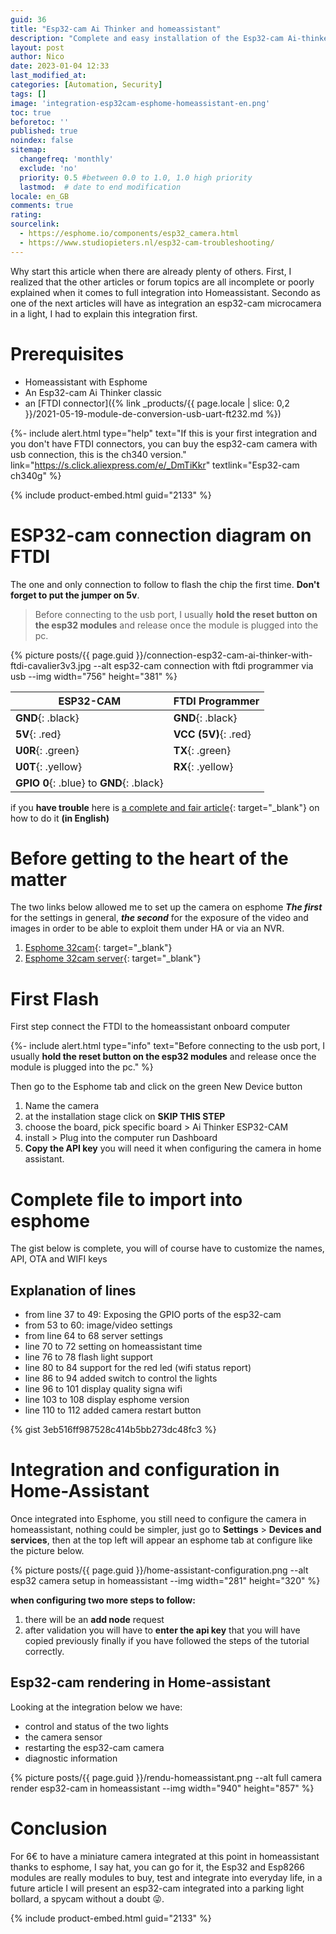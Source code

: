 ```yaml
---
guid: 36
title: "Esp32-cam Ai Thinker and homeassistant"
description: "Complete and easy installation of the Esp32-cam Ai-thinker camera in homeassistant via esphome"
layout: post
author: Nico
date: 2023-01-04 12:33
last_modified_at: 
categories: [Automation, Security]
tags: []
image: 'integration-esp32cam-esphome-homeassistant-en.png'
toc: true
beforetoc: ''
published: true
noindex: false
sitemap:
  changefreq: 'monthly'
  exclude: 'no'
  priority: 0.5 #between 0.0 to 1.0, 1.0 high priority
  lastmod:  # date to end modification
locale: en_GB
comments: true
rating:  
sourcelink:
  - https://esphome.io/components/esp32_camera.html
  - https://www.studiopieters.nl/esp32-cam-troubleshooting/
---
```


Why start this article when there are already plenty of others. First, I realized that the other articles or forum topics are all incomplete or poorly explained when it comes to full integration into Homeassistant. Secondo as one of the next articles will have as integration an esp32-cam microcamera in a light, I had to explain this integration first.

# Prerequisites
- Homeassistant with Esphome
- An Esp32-cam Ai Thinker classic
- an [FTDI connector]({% link _products/{{ page.locale | slice: 0,2 }}/2021-05-19-module-de-conversion-usb-uart-ft232.md %})

{%- include alert.html type="help" text="If this is your first integration and you don't have FTDI connectors, you can buy the esp32-cam camera with usb connection, this is the ch340 version." link="https://s.click.aliexpress.com/e/_DmTiKkr" textlink="Esp32-cam ch340g" %}

{% include product-embed.html guid="2133" %}

# ESP32-cam connection diagram on FTDI

The one and only connection to follow to flash the chip the first time. **Don't forget to put the jumper on 5v**.
> Before connecting to the usb port, I usually **hold the reset button on the esp32 modules** and release once the module is plugged into the pc.

{% picture posts/{{ page.guid }}/connection-esp32-cam-ai-thinker-with-ftdi-cavalier3v3.jpg --alt esp32-cam connection with ftdi programmer via usb --img width="756" height="381" %}

|ESP32-CAM|FTDI Programmer|
|---------|---------------|
|**GND**{: .black}|**GND**{: .black}|
|**5V**{: .red}|**VCC (5V)**{: .red}|
|**U0R**{: .green}|**TX**{: .green}|
|**U0T**{: .yellow}|**RX**{: .yellow}|
|**GPIO 0**{: .blue} to **GND**{: .black}||

if you **have trouble** here is [a complete and fair article](https://www.studiopieters.nl/esp32-cam-troubleshooting/){: target="_blank"} on how to do it **(in English)**

# Before getting to the heart of the matter

The two links below allowed me to set up the camera on esphome
***The first*** for the settings in general, ***the second*** for the exposure of the video and images in order to be able to exploit them under HA or via an NVR.

1. [Esphome 32cam](https://esphome.io/components/esp32_camera.html){: target="_blank"}
2. [Esphome 32cam server](https://esphome.io/components/esp32_camera_web_server.html){: target="_blank"}

# First Flash

First step connect the FTDI to the homeassistant onboard computer

{%- include alert.html type="info" text="Before connecting to the usb port, I usually <b>hold the reset button on the esp32 modules</b> and release once the module is plugged into the pc." %}

Then go to the Esphome tab and click on the green New Device button
1. Name the camera
2. at the installation stage click on **SKIP THIS STEP**
3. choose the board, pick specific board > Ai Thinker ESP32-CAM
4. install > Plug into the computer run Dashboard
5. **Copy the API key** you will need it when configuring the camera in home assistant.

# Complete file to import into esphome

The gist below is complete, you will of course have to customize the names, API, OTA and WIFI keys

## Explanation of lines

- from line 37 to 49: Exposing the GPIO ports of the esp32-cam
- from 53 to 60: image/video settings
- from line 64 to 68 server settings
- line 70 to 72 setting on homeassistant time
- line 76 to 78 flash light support
- line 80 to 84 support for the red led (wifi status report)
- line 86 to 94 added switch to control the lights
- line 96 to 101 display quality signa wifi
- line 103 to 108 display esphome version
- line 110 to 112 added camera restart button

{% gist 3eb516ff987528c414b5bb273dc48fc3 %}

# Integration and configuration in Home-Assistant

Once integrated into Esphome, you still need to configure the camera in homeassistant, nothing could be simpler, just go to **Settings** > **Devices and services**, then at the top left will appear an esphome tab at configure like the picture below.

{% picture posts/{{ page.guid }}/home-assistant-configuration.png --alt esp32 camera setup in homeassistant --img width="281" height="320" %}

**when configuring two more steps to follow:**

1. there will be an **add node** request
2. after validation you will have to **enter the api key** that you will have copied previously finally if you have followed the steps of the tutorial correctly.

## Esp32-cam rendering in Home-assistant

Looking at the integration below we have:

- control and status of the two lights
- the camera sensor
- restarting the esp32-cam camera
- diagnostic information

{% picture posts/{{ page.guid }}/rendu-homeassistant.png --alt full camera render esp32-cam in homeassistant --img width="940" height="857" %}

# Conclusion

For 6€ to have a miniature camera integrated at this point in homeassistant thanks to esphome, I say hat, you can go for it, the Esp32 and Esp8266 modules are really modules to buy, test and integrate into everyday life, in a future article I will present an esp32-cam integrated into a parking light bollard, a spycam without a doubt 😜.


{% include product-embed.html guid="2133" %}

